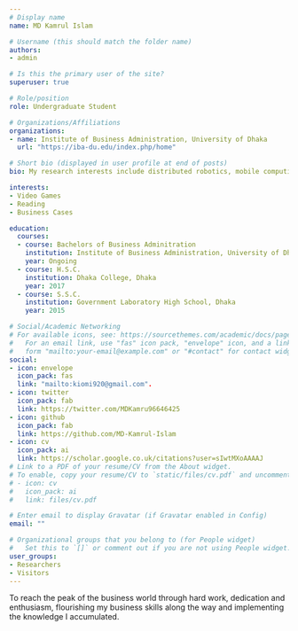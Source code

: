 ```yaml
---
# Display name
name: MD Kamrul Islam

# Username (this should match the folder name)
authors:
- admin

# Is this the primary user of the site?
superuser: true

# Role/position
role: Undergraduate Student

# Organizations/Affiliations
organizations:
- name: Institute of Business Administration, University of Dhaka
  url: "https://iba-du.edu/index.php/home"

# Short bio (displayed in user profile at end of posts)
bio: My research interests include distributed robotics, mobile computing and programmable matter.

interests:
- Video Games
- Reading
- Business Cases

education:
  courses:
  - course: Bachelors of Business Adminitration
    institution: Institute of Business Administration, University of Dhaka
    year: Ongoing
  - course: H.S.C.
    institution: Dhaka College, Dhaka
    year: 2017
  - course: S.S.C.
    institution: Government Laboratory High School, Dhaka
    year: 2015

# Social/Academic Networking
# For available icons, see: https://sourcethemes.com/academic/docs/page-builder/#icons
#   For an email link, use "fas" icon pack, "envelope" icon, and a link in the
#   form "mailto:your-email@example.com" or "#contact" for contact widget.
social:
- icon: envelope
  icon_pack: fas
  link: "mailto:kiomi920@gmail.com".
- icon: twitter
  icon_pack: fab
  link: https://twitter.com/MDKamru96646425
- icon: github
  icon_pack: fab
  link: https://github.com/MD-Kamrul-Islam
- icon: cv
  icon_pack: ai
  link: https://scholar.google.co.uk/citations?user=sIwtMXoAAAAJ
# Link to a PDF of your resume/CV from the About widget.
# To enable, copy your resume/CV to `static/files/cv.pdf` and uncomment the lines below.
# - icon: cv
#   icon_pack: ai
#   link: files/cv.pdf

# Enter email to display Gravatar (if Gravatar enabled in Config)
email: ""

# Organizational groups that you belong to (for People widget)
#   Set this to `[]` or comment out if you are not using People widget.
user_groups:
- Researchers
- Visitors
---
```


To reach the peak of the business world through hard work, dedication and enthusiasm, flourishing my business skills along the way and implementing the knowledge I accumulated. 
